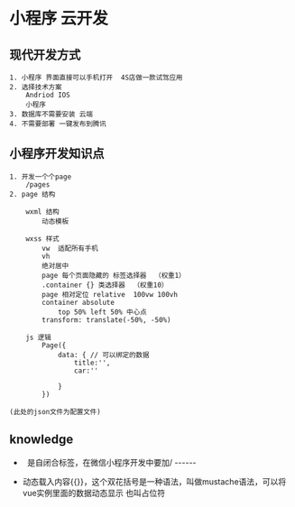 # 小程序 云开发

## 现代开发方式
    1. 小程序 界面直接可以手机打开  4S店做一款试驾应用
    2. 选择技术方案
        Andriod IOS
        小程序
    3. 数据库不需要安装 云端
    4. 不需要部署 一键发布到腾讯    

## 小程序开发知识点
    1. 开发一个个page
        /pages
    2. page 结构

        wxml 结构
            动态模板

        wxss 样式
            vw  适配所有手机
            vh
            绝对居中
            page 每个页面隐藏的 标签选择器  （权重1）
            .container {} 类选择器  （权重10）
            page 相对定位 relative  100vw 100vh
            container absolute
                top 50% left 50% 中心点
            transform: translate(-50%, -50%)

        js 逻辑
            Page({
                data: { // 可以绑定的数据
                    title:'',
                    car:''

                }
            })

    (此处的json文件为配置文件)



## knowledge

- <img> <image> 是自闭合标签，在微信小程序开发中要加/  ------<image src=""/>


- 动态载入内容{{}}，这个双花括号是一种语法，叫做mustache语法，可以将vue实例里面的数据动态显示           也叫占位符
